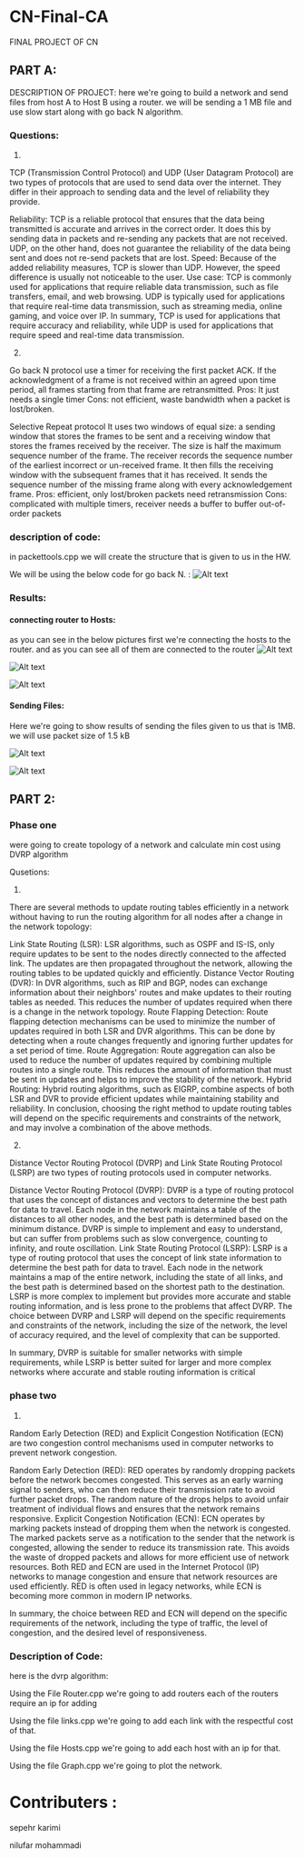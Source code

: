 # CN-Final-CA
FINAL PROJECT OF CN

## PART A: 

DESCRIPTION OF PROJECT:
here we're going to build a network and send files from host A to Host B using a router.
we will be sending a 1 MB file and use slow start along with go back N  algorithm.


### Questions:

1.


TCP (Transmission Control Protocol) and UDP (User Datagram Protocol) are two types of protocols that are used to send data over the internet. They differ in their approach to sending data and the level of reliability they provide.

Reliability: TCP is a reliable protocol that ensures that the data being transmitted is accurate and arrives in the correct order. It does this by sending data in packets and re-sending any packets that are not received. UDP, on the other hand, does not guarantee the reliability of the data being sent and does not re-send packets that are lost.
Speed: Because of the added reliability measures, TCP is slower than UDP. However, the speed difference is usually not noticeable to the user.
Use case: TCP is commonly used for applications that require reliable data transmission, such as file transfers, email, and web browsing. UDP is typically used for applications that require real-time data transmission, such as streaming media, online gaming, and voice over IP.
In summary, TCP is used for applications that require accuracy and reliability, while UDP is used for applications that require speed and real-time data transmission.


2.

Go back N protocol use a timer for receiving the first packet ACK. If the acknowledgment of a
frame is not received within an agreed upon time period, all frames starting from that frame are
retransmitted.
Pros: It just needs a single timer
Cons: not efficient, waste bandwidth when a packet is lost/broken.

Selective Repeat protocol It uses two windows of equal size: a sending window that stores
the frames to be sent and a receiving window that stores the frames received by the receiver.
The size is half the maximum sequence number of the frame. The receiver records the
sequence number of the earliest incorrect or un-received frame. It then fills the receiving window
with the subsequent frames that it has received. It sends the sequence number of the missing
frame along with every acknowledgement frame.
Pros: efficient, only lost/broken packets need retransmission
Cons: complicated with multiple timers, receiver needs a buffer to buffer out-of-order packets


### description of code:

in packettools.cpp we will create the structure that is given to us in the HW.

We will be using the below code for go back N.
:
![Alt text](gbn.jpg?raw=true "Optional Title")

### Results:

#### connecting router to Hosts:

as you can see in the below pictures first we're connecting the hosts to the router.
and as you can see all of them are connected to the router
![Alt text](1.1.jpg?raw=true "Optional Title")

![Alt text](1.2.jpg?raw=true "Optional Title")

![Alt text](1.3.jpg?raw=true "Optional Title")

#### Sending Files:

Here we're going to show results of sending the files given to us that is 1MB. we will use packet size of 1.5 kB

![Alt text](2.1.jpg?raw=true "Optional Title")

![Alt text](2.2.jpg?raw=true "Optional Title")


## PART 2:
### Phase one
were going to create topology of a network and calculate min cost using DVRP algorithm


Qusetions:

1.

There are several methods to update routing tables efficiently in a network without having to run the routing algorithm for all nodes after a change in the network topology:

Link State Routing (LSR): LSR algorithms, such as OSPF and IS-IS, only require updates to be sent to the nodes directly connected to the affected link. The updates are then propagated throughout the network, allowing the routing tables to be updated quickly and efficiently.
Distance Vector Routing (DVR): In DVR algorithms, such as RIP and BGP, nodes can exchange information about their neighbors' routes and make updates to their routing tables as needed. This reduces the number of updates required when there is a change in the network topology.
Route Flapping Detection: Route flapping detection mechanisms can be used to minimize the number of updates required in both LSR and DVR algorithms. This can be done by detecting when a route changes frequently and ignoring further updates for a set period of time.
Route Aggregation: Route aggregation can also be used to reduce the number of updates required by combining multiple routes into a single route. This reduces the amount of information that must be sent in updates and helps to improve the stability of the network.
Hybrid Routing: Hybrid routing algorithms, such as EIGRP, combine aspects of both LSR and DVR to provide efficient updates while maintaining stability and reliability.
In conclusion, choosing the right method to update routing tables will depend on the specific requirements and constraints of the network, and may involve a combination of the above methods.

2.

Distance Vector Routing Protocol (DVRP) and Link State Routing Protocol (LSRP) are two types of routing protocols used in computer networks.

Distance Vector Routing Protocol (DVRP): DVRP is a type of routing protocol that uses the concept of distances and vectors to determine the best path for data to travel. Each node in the network maintains a table of the distances to all other nodes, and the best path is determined based on the minimum distance. DVRP is simple to implement and easy to understand, but can suffer from problems such as slow convergence, counting to infinity, and route oscillation.
Link State Routing Protocol (LSRP): LSRP is a type of routing protocol that uses the concept of link state information to determine the best path for data to travel. Each node in the network maintains a map of the entire network, including the state of all links, and the best path is determined based on the shortest path to the destination. LSRP is more complex to implement but provides more accurate and stable routing information, and is less prone to the problems that affect DVRP.
The choice between DVRP and LSRP will depend on the specific requirements and constraints of the network, including the size of the network, the level of accuracy required, and the level of complexity that can be supported.

In summary, DVRP is suitable for smaller networks with simple requirements, while LSRP is better suited for larger and more complex networks where accurate and stable routing information is critical


### phase two

1.

Random Early Detection (RED) and Explicit Congestion Notification (ECN) are two congestion control mechanisms used in computer networks to prevent network congestion.

Random Early Detection (RED): RED operates by randomly dropping packets before the network becomes congested. This serves as an early warning signal to senders, who can then reduce their transmission rate to avoid further packet drops. The random nature of the drops helps to avoid unfair treatment of individual flows and ensures that the network remains responsive.
Explicit Congestion Notification (ECN): ECN operates by marking packets instead of dropping them when the network is congested. The marked packets serve as a notification to the sender that the network is congested, allowing the sender to reduce its transmission rate. This avoids the waste of dropped packets and allows for more efficient use of network resources.
Both RED and ECN are used in the Internet Protocol (IP) networks to manage congestion and ensure that network resources are used efficiently. RED is often used in legacy networks, while ECN is becoming more common in modern IP networks.

In summary, the choice between RED and ECN will depend on the specific requirements of the network, including the type of traffic, the level of congestion, and the desired level of responsiveness.


### Description of Code:

here is the dvrp algorithm:

Using the File Router.cpp we're going to add routers
each of the routers require an ip for adding 

Using the file links.cpp we're going to add each link with the respectful cost of that.

Using the file Hosts.cpp we're going to add each host with an ip for that.

Using the file Graph.cpp we're going to plot the network.


# Contributers :

sepehr karimi

nilufar mohammadi
